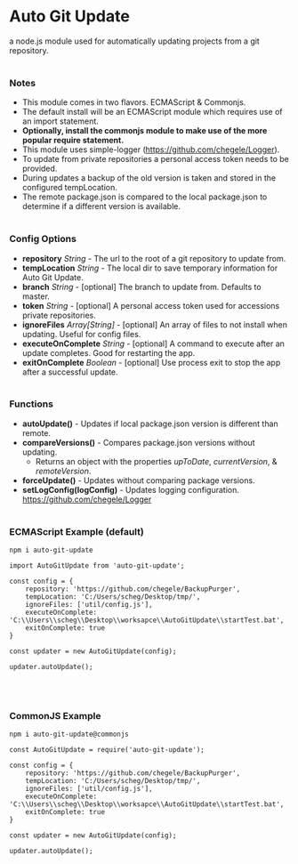 
# Auto Git Update
a node.js module used for automatically updating projects from a git repository. 
<br><br>

### Notes
 - This module comes in two flavors. ECMAScript & Commonjs.
 - The default install will be an ECMAScript module which requires use of an import statement. 
 - __Optionally, install the commonjs module to make use of the more popular require statement.__
 - This module uses simple-logger (https://github.com/chegele/Logger).
 - To update from private repositories a personal access token needs to be provided. 
 - During updates a backup of the old version is taken and stored in the configured tempLocation.
 - The remote package.json is compared to the local package.json to determine if a different version is available. 
<br><br>

### Config Options
 - **repository** *String* - The url to the root of a git repository to update from.
 - **tempLocation** *String* - The local dir to save temporary information for Auto Git Update.
 - **branch** *String* - [optional] The branch to update from. Defaults to master.
 - **token** *String* - [optional] A personal access token used for accessions private repositories. 
 - **ignoreFiles** *Array[String]* - [optional] An array of files to not install when updating. Useful for config files. 
 - **executeOnComplete** *String* - [optional] A command to execute after an update completes. Good for restarting the app.
 - **exitOnComplete** *Boolean* - [optional] Use process exit to stop the app after a successful update.
<br><br>

### Functions
 - **autoUpdate()** - Updates if local package.json version is different than remote.
 - **compareVersions()** - Compares package.json versions without updating.
   - Returns an object with the properties *upToDate*, *currentVersion*, & *remoteVersion*.
 - **forceUpdate()** - Updates without comparing package versions.
 - **setLogConfig(logConfig)** - Updates logging configuration. https://github.com/chegele/Logger
<br><br>

### ECMAScript Example (default)
```
npm i auto-git-update
```
```
import AutoGitUpdate from 'auto-git-update';

const config = {
    repository: 'https://github.com/chegele/BackupPurger',
    tempLocation: 'C:/Users/scheg/Desktop/tmp/',
    ignoreFiles: ['util/config.js'],
    executeOnComplete: 'C:\\Users\\scheg\\Desktop\\worksapce\\AutoGitUpdate\\startTest.bat',
    exitOnComplete: true
}

const updater = new AutoGitUpdate(config);

updater.autoUpdate();
```
<br><br>

### CommonJS Example
```
npm i auto-git-update@commonjs
```
```
const AutoGitUpdate = require('auto-git-update');

const config = {
    repository: 'https://github.com/chegele/BackupPurger',
    tempLocation: 'C:/Users/scheg/Desktop/tmp/',
    ignoreFiles: ['util/config.js'],
    executeOnComplete: 'C:\\Users\\scheg\\Desktop\\worksapce\\AutoGitUpdate\\startTest.bat',
    exitOnComplete: true
}

const updater = new AutoGitUpdate(config);

updater.autoUpdate();
```

